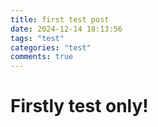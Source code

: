```yaml
---
title: first test post
date: 2024-12-14 18:13:56
tags: "test"
categories: "test"
comments: true
---
```



# Firstly test only!
